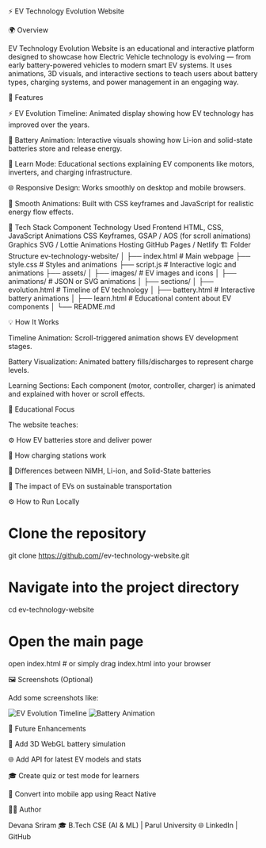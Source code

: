 ⚡ EV Technology Evolution Website










🌍 Overview

EV Technology Evolution Website is an educational and interactive platform designed to showcase how Electric Vehicle technology is evolving — from early battery-powered vehicles to modern smart EV systems.
It uses animations, 3D visuals, and interactive sections to teach users about battery types, charging systems, and power management in an engaging way.

🚗 Features

⚡ EV Evolution Timeline: Animated display showing how EV technology has improved over the years.

🔋 Battery Animation: Interactive visuals showing how Li-ion and solid-state batteries store and release energy.

🧠 Learn Mode: Educational sections explaining EV components like motors, inverters, and charging infrastructure.

🌐 Responsive Design: Works smoothly on desktop and mobile browsers.

🎨 Smooth Animations: Built with CSS keyframes and JavaScript for realistic energy flow effects.

🧰 Tech Stack
Component	Technology Used
Frontend	HTML, CSS, JavaScript
Animations	CSS Keyframes, GSAP / AOS (for scroll animations)
Graphics	SVG / Lottie Animations
Hosting	GitHub Pages / Netlify
🏗️ Folder Structure
ev-technology-website/
│
├── index.html               # Main webpage
├── style.css                # Styles and animations
├── script.js                # Interactive logic and animations
├── assets/
│   ├── images/              # EV images and icons
│   ├── animations/          # JSON or SVG animations
│
├── sections/
│   ├── evolution.html        # Timeline of EV technology
│   ├── battery.html          # Interactive battery animations
│   ├── learn.html            # Educational content about EV components
│
└── README.md

💡 How It Works

Timeline Animation: Scroll-triggered animation shows EV development stages.

Battery Visualization: Animated battery fills/discharges to represent charge levels.

Learning Sections: Each component (motor, controller, charger) is animated and explained with hover or scroll effects.

🧠 Educational Focus

The website teaches:

⚙️ How EV batteries store and deliver power

🔌 How charging stations work

🧩 Differences between NiMH, Li-ion, and Solid-State batteries

🌿 The impact of EVs on sustainable transportation

⚙️ How to Run Locally
# Clone the repository
git clone https://github.com/<your-username>/ev-technology-website.git

# Navigate into the project directory
cd ev-technology-website

# Open the main page
open index.html    # or simply drag index.html into your browser

🖼️ Screenshots (Optional)

Add some screenshots like:

![EV Evolution Timeline](assets/images/timeline.png)
![Battery Animation](assets/images/battery.gif)

🧩 Future Enhancements

🔋 Add 3D WebGL battery simulation

🌐 Add API for latest EV models and stats

🎓 Create quiz or test mode for learners

📱 Convert into mobile app using React Native

🧑‍💻 Author

Devana Sriram
🎓 B.Tech CSE (AI & ML) | Parul University
🌐 LinkedIn
 | GitHub
